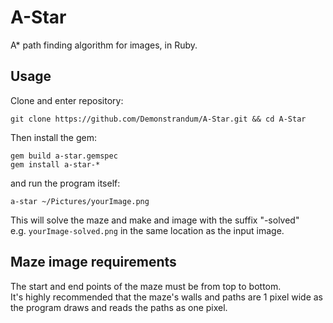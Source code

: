 # A-Star

A* path finding algorithm for images, in Ruby.

## Usage
Clone and enter repository:
```shell
git clone https://github.com/Demonstrandum/A-Star.git && cd A-Star
```
Then install the gem:
```shell
gem build a-star.gemspec
gem install a-star-*
```
and run the program itself:
```shell
a-star ~/Pictures/yourImage.png
```
This will solve the maze and make and image with the suffix "-solved"<br />
e.g. `yourImage-solved.png` in the same location as the input image.

## Maze image requirements
The start and end points of the maze must be from top to bottom. <br />
It's highly recommended that the maze's walls and paths are 1 pixel wide as the program draws and reads the paths as one pixel.  
